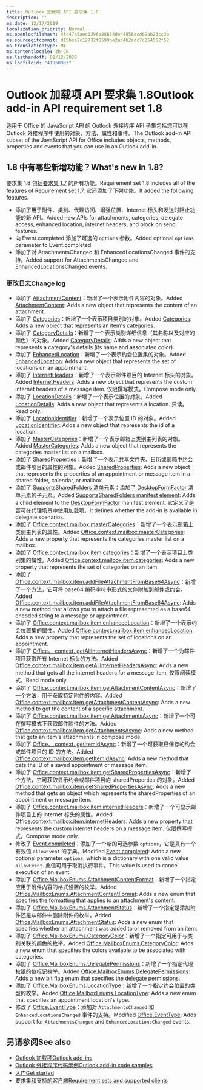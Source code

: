 ```yaml
---
title: Outlook 加载项 API 要求集 1.8
description: ''
ms.date: 12/17/2019
localization_priority: Normal
ms.openlocfilehash: 4fc47a5aec1296a88654de44856ecd69ab23cc3a
ms.sourcegitcommit: d15bca2c12732f8599be2ec4b2adc7c254552f52
ms.translationtype: MT
ms.contentlocale: zh-CN
ms.lasthandoff: 02/12/2020
ms.locfileid: "41950983"
---
```

# <a name="outlook-add-in-api-requirement-set-18"></a><span data-ttu-id="2ad18-102">Outlook 加载项 API 要求集 1.8</span><span class="sxs-lookup"><span data-stu-id="2ad18-102">Outlook add-in API requirement set 1.8</span></span>

<span data-ttu-id="2ad18-103">适用于 Office 的 JavaScript API 的 Outlook 外接程序 API 子集包括您可以在 Outlook 外接程序中使用的对象、方法、属性和事件。</span><span class="sxs-lookup"><span data-stu-id="2ad18-103">The Outlook add-in API subset of the JavaScript API for Office includes objects, methods, properties and events that you can use in an Outlook add-in.</span></span>

## <a name="whats-new-in-18"></a><span data-ttu-id="2ad18-104">1.8 中有哪些新增功能？</span><span class="sxs-lookup"><span data-stu-id="2ad18-104">What's new in 1.8?</span></span>

<span data-ttu-id="2ad18-105">要求集 1.8 包括[要求集 1.7](../requirement-set-1.7/outlook-requirement-set-1.7.md) 的所有功能。</span><span class="sxs-lookup"><span data-stu-id="2ad18-105">Requirement set 1.8 includes all of the features of [Requirement set 1.7](../requirement-set-1.7/outlook-requirement-set-1.7.md).</span></span> <span data-ttu-id="2ad18-106">它还添加了下列功能。</span><span class="sxs-lookup"><span data-stu-id="2ad18-106">It added the following features.</span></span>

- <span data-ttu-id="2ad18-107">添加了用于附件、类别、代理访问、增强位置、Internet 标头和发送时阻止功能的新 API。</span><span class="sxs-lookup"><span data-stu-id="2ad18-107">Added new APIs for attachments, categories, delegate access, enhanced location, internet headers, and block on send features.</span></span>
- <span data-ttu-id="2ad18-108">向 Event.completed 添加了可选的 `options` 参数。</span><span class="sxs-lookup"><span data-stu-id="2ad18-108">Added optional `options` parameter to Event.completed.</span></span>
- <span data-ttu-id="2ad18-109">添加了对 AttachmentsChanged 和 EnhancedLocationsChanged 事件的支持。</span><span class="sxs-lookup"><span data-stu-id="2ad18-109">Added support for AttachmentsChanged and EnhancedLocationsChanged events.</span></span>

### <a name="change-log"></a><span data-ttu-id="2ad18-110">更改日志</span><span class="sxs-lookup"><span data-stu-id="2ad18-110">Change log</span></span>

- <span data-ttu-id="2ad18-111">添加了 [AttachmentContent](/javascript/api/outlook/office.attachmentcontent?view=outlook-js-1.8)：新增了一个表示附件内容的对象。</span><span class="sxs-lookup"><span data-stu-id="2ad18-111">Added [AttachmentContent](/javascript/api/outlook/office.attachmentcontent?view=outlook-js-1.8): Adds a new object that represents the content of an attachment.</span></span>
- <span data-ttu-id="2ad18-112">添加了 [Categories](/javascript/api/outlook/office.categories?view=outlook-js-1.8)：新增了一个表示项目类别的对象。</span><span class="sxs-lookup"><span data-stu-id="2ad18-112">Added [Categories](/javascript/api/outlook/office.categories?view=outlook-js-1.8): Adds a new object that represents an item's categories.</span></span>
- <span data-ttu-id="2ad18-113">添加了 [CategoryDetails](/javascript/api/outlook/office.categorydetails?view=outlook-js-1.8)：新增了一个表示类别详细信息（其名称以及对应的颜色）的对象。</span><span class="sxs-lookup"><span data-stu-id="2ad18-113">Added [CategoryDetails](/javascript/api/outlook/office.categorydetails?view=outlook-js-1.8): Adds a new object that represents a category's details (its name and associated color).</span></span>
- <span data-ttu-id="2ad18-114">添加了 [EnhancedLocation](/javascript/api/outlook/office.enhancedlocation?view=outlook-js-1.8)：新增了一个表示约会位置集的对象。</span><span class="sxs-lookup"><span data-stu-id="2ad18-114">Added [EnhancedLocation](/javascript/api/outlook/office.enhancedlocation?view=outlook-js-1.8): Adds a new object that represents the set of locations on an appointment.</span></span>
- <span data-ttu-id="2ad18-115">添加了 [InternetHeaders](/javascript/api/outlook/office.internetheaders?view=outlook-js-1.8)：新增了一个表示邮件项目的 Internet 标头的对象。</span><span class="sxs-lookup"><span data-stu-id="2ad18-115">Added [InternetHeaders](/javascript/api/outlook/office.internetheaders?view=outlook-js-1.8): Adds a new object that represents the custom internet headers of a message item.</span></span> <span data-ttu-id="2ad18-116">仅限撰写模式。</span><span class="sxs-lookup"><span data-stu-id="2ad18-116">Compose mode only.</span></span>
- <span data-ttu-id="2ad18-117">添加了 [LocationDetails](/javascript/api/outlook/office.locationdetails?view=outlook-js-1.8)：新增了一个表示位置的对象。</span><span class="sxs-lookup"><span data-stu-id="2ad18-117">Added [LocationDetails](/javascript/api/outlook/office.locationdetails?view=outlook-js-1.8): Adds a new object that represents a location.</span></span> <span data-ttu-id="2ad18-118">只读。</span><span class="sxs-lookup"><span data-stu-id="2ad18-118">Read only.</span></span>
- <span data-ttu-id="2ad18-119">添加了 [LocationIdentifier](/javascript/api/outlook/office.locationidentifier?view=outlook-js-1.8)：新增了一个表示位置 ID 的对象。</span><span class="sxs-lookup"><span data-stu-id="2ad18-119">Added [LocationIdentifier](/javascript/api/outlook/office.locationidentifier?view=outlook-js-1.8): Adds a new object that represents the id of a location.</span></span>
- <span data-ttu-id="2ad18-120">添加了 [MasterCategories](/javascript/api/outlook/office.mastercategories?view=outlook-js-1.8)：新增了一个表示邮箱上类别主列表的对象。</span><span class="sxs-lookup"><span data-stu-id="2ad18-120">Added [MasterCategories](/javascript/api/outlook/office.mastercategories?view=outlook-js-1.8): Adds a new object that represents the categories master list on a mailbox.</span></span>
- <span data-ttu-id="2ad18-121">添加了 [SharedProperties](/javascript/api/outlook/office.sharedproperties?view=outlook-js-1.8)：新增了一个表示共享文件夹、日历或邮箱中约会或邮件项目的属性的对象。</span><span class="sxs-lookup"><span data-stu-id="2ad18-121">Added [SharedProperties](/javascript/api/outlook/office.sharedproperties?view=outlook-js-1.8): Adds a new object that represents the properties of an appointment or message item in a shared folder, calendar, or mailbox.</span></span>
- <span data-ttu-id="2ad18-122">添加了 [SupportsSharedFolders 清单元素](../../manifest/supportssharedfolders.md)：添加了 [DesktopFormFactor](../../manifest/desktopformfactor.md) 清单元素的子元素。</span><span class="sxs-lookup"><span data-stu-id="2ad18-122">Added [SupportsSharedFolders manifest element](../../manifest/supportssharedfolders.md): Adds a child element to the [DesktopFormFactor](../../manifest/desktopformfactor.md) manifest element.</span></span> <span data-ttu-id="2ad18-123">它定义了是否可在代理场景中使用加载项。</span><span class="sxs-lookup"><span data-stu-id="2ad18-123">It defines whether the add-in is available in delegate scenarios.</span></span>
- <span data-ttu-id="2ad18-124">添加了 [Office.context.mailbox.masterCategories](office.context.mailbox.md#properties)：新增了一个表示邮箱上类别主列表的属性。</span><span class="sxs-lookup"><span data-stu-id="2ad18-124">Added [Office.context.mailbox.masterCategories](office.context.mailbox.md#properties): Adds a new property that represents the categories master list on a mailbox.</span></span>
- <span data-ttu-id="2ad18-125">添加了 [Office.context.mailbox.item.categories](office.context.mailbox.item.md#properties)：新增了一个表示项目上类别集的属性。</span><span class="sxs-lookup"><span data-stu-id="2ad18-125">Added [Office.context.mailbox.item.categories](office.context.mailbox.item.md#properties): Adds a new property that represents the set of categories on an item.</span></span>
- <span data-ttu-id="2ad18-126">添加了 [Office.context.mailbox.item.addFileAttachmentFromBase64Async](office.context.mailbox.item.md#methods)：新增了一个方法，它可将 base64 编码字符串形式的文件附加到邮件或约会。</span><span class="sxs-lookup"><span data-stu-id="2ad18-126">Added [Office.context.mailbox.item.addFileAttachmentFromBase64Async](office.context.mailbox.item.md#methods): Adds a new method that allows you to attach a file represented as a base64 encoded string to a message or appointment.</span></span>
- <span data-ttu-id="2ad18-127">添加了 [Office.context.mailbox.item.enhancedLocation](office.context.mailbox.item.md#properties)：新增了一个表示约会位置集的属性。</span><span class="sxs-lookup"><span data-stu-id="2ad18-127">Added [Office.context.mailbox.item.enhancedLocation](office.context.mailbox.item.md#properties): Adds a new property that represents the set of locations on an appointment.</span></span>
- <span data-ttu-id="2ad18-128">添加了 [Office。 context. getAllInternetHeadersAsync](office.context.mailbox.item.md#methods)：新增了一个为邮件项目获取所有 Internet 标头的方法。</span><span class="sxs-lookup"><span data-stu-id="2ad18-128">Added [Office.context.mailbox.item.getAllInternetHeadersAsync](office.context.mailbox.item.md#methods): Adds a new method that gets all the internet headers for a message item.</span></span> <span data-ttu-id="2ad18-129">仅限阅读模式。</span><span class="sxs-lookup"><span data-stu-id="2ad18-129">Read mode only.</span></span>
- <span data-ttu-id="2ad18-130">添加了 [Office.context.mailbox.item.getAttachmentContentAsync](office.context.mailbox.item.md#methods)：新增了一个方法，用于获取特定附件的内容。</span><span class="sxs-lookup"><span data-stu-id="2ad18-130">Added [Office.context.mailbox.item.getAttachmentContentAsync](office.context.mailbox.item.md#methods): Adds a new method to get the content of a specific attachment.</span></span>
- <span data-ttu-id="2ad18-131">添加了 [Office.context.mailbox.item.getAttachmentsAsync](office.context.mailbox.item.md#methods)：新增了一个可在撰写模式下获取邮件附件的方法。</span><span class="sxs-lookup"><span data-stu-id="2ad18-131">Added [Office.context.mailbox.item.getAttachmentsAsync](office.context.mailbox.item.md#methods): Adds a new method that gets an item's attachments in compose mode.</span></span>
- <span data-ttu-id="2ad18-132">添加了 [Office。 context. getItemIdAsync](office.context.mailbox.item.md#methods)：新增了一个可获取已保存的约会或邮件项目的 ID 的方法。</span><span class="sxs-lookup"><span data-stu-id="2ad18-132">Added [Office.context.mailbox.item.getItemIdAsync](office.context.mailbox.item.md#methods): Adds a new method that gets the ID of a saved appointment or message item.</span></span>
- <span data-ttu-id="2ad18-133">添加了 [Office.context.mailbox.item.getSharedPropertiesAsync](office.context.mailbox.item.md#methods)：新增了一个方法，它可获取显示约会或邮件项目的 sharedProperties 的对象。</span><span class="sxs-lookup"><span data-stu-id="2ad18-133">Added [Office.context.mailbox.item.getSharedPropertiesAsync](office.context.mailbox.item.md#methods): Adds a new method that gets an object which represents the sharedProperties of an appointment or message item.</span></span>
- <span data-ttu-id="2ad18-134">添加了 [Office.context.mailbox.item.internetHeaders](office.context.mailbox.item.md#properties)：新增了一个可显示邮件项目上的 Internet 标头的属性。</span><span class="sxs-lookup"><span data-stu-id="2ad18-134">Added [Office.context.mailbox.item.internetHeaders](office.context.mailbox.item.md#properties): Adds a new property that represents the custom internet headers on a message item.</span></span> <span data-ttu-id="2ad18-135">仅限撰写模式。</span><span class="sxs-lookup"><span data-stu-id="2ad18-135">Compose mode only.</span></span>
- <span data-ttu-id="2ad18-136">修改了 [Event.completed](/javascript/api/office/office.addincommands.event#completed-options-)：添加了一个新的可选参数 `options`，它是具有一个有效值 `allowEvent` 的字典。</span><span class="sxs-lookup"><span data-stu-id="2ad18-136">Modified [Event.completed](/javascript/api/office/office.addincommands.event#completed-options-): Adds a new optional parameter `options`, which is a dictionary with one valid value `allowEvent`.</span></span> <span data-ttu-id="2ad18-137">此值可用于取消执行事件。</span><span class="sxs-lookup"><span data-stu-id="2ad18-137">This value is used to cancel execution of an event.</span></span>
- <span data-ttu-id="2ad18-138">添加了 [Office.MailboxEnums.AttachmentContentFormat](/javascript/api/outlook/office.mailboxenums.attachmentcontentformat?view=outlook-js-1.8)：新增了一个指定应用于附件内容的格式设置的枚举。</span><span class="sxs-lookup"><span data-stu-id="2ad18-138">Added [Office.MailboxEnums.AttachmentContentFormat](/javascript/api/outlook/office.mailboxenums.attachmentcontentformat?view=outlook-js-1.8): Adds a new enum that specifies the formatting that applies to an attachment's content.</span></span>
- <span data-ttu-id="2ad18-139">添加了 [Office.MailboxEnums.AttachmentStatus](/javascript/api/outlook/office.mailboxenums.attachmentstatus?view=outlook-js-1.8)：新增了一个指定是添加附件还是从邮件中删除附件的枚举。</span><span class="sxs-lookup"><span data-stu-id="2ad18-139">Added [Office.MailboxEnums.AttachmentStatus](/javascript/api/outlook/office.mailboxenums.attachmentstatus?view=outlook-js-1.8): Adds a new enum that specifies whether an attachment was added to or removed from an item.</span></span>
- <span data-ttu-id="2ad18-140">添加了 [Office.MailboxEnums.CategoryColor](/javascript/api/outlook/office.mailboxenums.categorycolor?view=outlook-js-1.8)：新增了一个指定可用于与类别关联的颜色的枚举。</span><span class="sxs-lookup"><span data-stu-id="2ad18-140">Added [Office.MailboxEnums.CategoryColor](/javascript/api/outlook/office.mailboxenums.categorycolor?view=outlook-js-1.8): Adds a new enum that specifies the colors available to be associated with categories.</span></span>
- <span data-ttu-id="2ad18-141">添加了 [Office.MailboxEnums.DelegatePermissions](/javascript/api/outlook/office.mailboxenums.delegatepermissions?view=outlook-js-1.8)：新增了一个指定代理权限的位标记枚举。</span><span class="sxs-lookup"><span data-stu-id="2ad18-141">Added [Office.MailboxEnums.DelegatePermissions](/javascript/api/outlook/office.mailboxenums.delegatepermissions?view=outlook-js-1.8): Adds a new bit flag enum that specifies the delegate permissions.</span></span>
- <span data-ttu-id="2ad18-142">添加了 [Office.MailboxEnums.LocationType](/javascript/api/outlook/office.mailboxenums.locationtype?view=outlook-js-1.8)：新增了一个指定约会位置的类型的枚举。</span><span class="sxs-lookup"><span data-stu-id="2ad18-142">Added [Office.MailboxEnums.LocationType](/javascript/api/outlook/office.mailboxenums.locationtype?view=outlook-js-1.8): Adds a new enum that specifies an appointment location's type.</span></span>
- <span data-ttu-id="2ad18-143">修改了 [Office.EventType](/javascript/api/office/office.eventtype)：添加对 `AttachmentsChanged` 和 `EnhancedLocationsChanged` 事件的支持。</span><span class="sxs-lookup"><span data-stu-id="2ad18-143">Modified [Office.EventType](/javascript/api/office/office.eventtype): Adds support for `AttachmentsChanged` and `EnhancedLocationsChanged` events.</span></span>

## <a name="see-also"></a><span data-ttu-id="2ad18-144">另请参阅</span><span class="sxs-lookup"><span data-stu-id="2ad18-144">See also</span></span>

- [<span data-ttu-id="2ad18-145">Outlook 加载项</span><span class="sxs-lookup"><span data-stu-id="2ad18-145">Outlook add-ins</span></span>](/outlook/add-ins/)
- [<span data-ttu-id="2ad18-146">Outlook 外接程序代码示例</span><span class="sxs-lookup"><span data-stu-id="2ad18-146">Outlook add-in code samples</span></span>](https://developer.microsoft.com/outlook/gallery/?filterBy=Outlook,Samples,Add-ins)
- [<span data-ttu-id="2ad18-147">入门</span><span class="sxs-lookup"><span data-stu-id="2ad18-147">Get started</span></span>](/outlook/add-ins/quick-start)
- [<span data-ttu-id="2ad18-148">要求集和支持的客户端</span><span class="sxs-lookup"><span data-stu-id="2ad18-148">Requirement sets and supported clients</span></span>](../../requirement-sets/outlook-api-requirement-sets.md)
